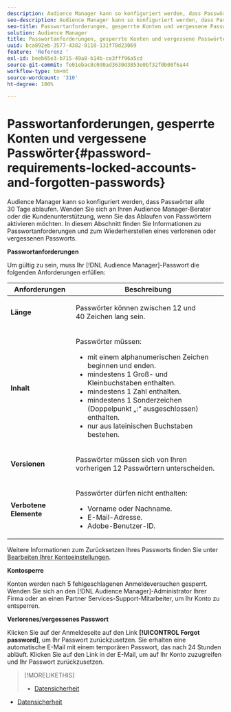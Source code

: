 ```yaml
---
description: Audience Manager kann so konfiguriert werden, dass Passwörter alle 30 Tage ablaufen. Wenden Sie sich an Ihren Audience Manager-Berater oder die Kundenunterstützung, wenn Sie das Ablaufen von Passwörtern aktivieren möchten. In diesem Abschnitt finden Sie Informationen zu Passwortanforderungen und zum Wiederherstellen eines verlorenen oder vergessenen Passworts.
seo-description: Audience Manager kann so konfiguriert werden, dass Passwörter alle 30 Tage ablaufen. Wenden Sie sich an Ihren Audience Manager-Berater oder die Kundenunterstützung, wenn Sie das Ablaufen von Passwörtern aktivieren möchten. In diesem Abschnitt finden Sie Informationen zu Passwortanforderungen und zum Wiederherstellen eines verlorenen oder vergessenen Passworts.
seo-title: Passwortanforderungen, gesperrte Konten und vergessene Passwörter
solution: Audience Manager
title: Passwortanforderungen, gesperrte Konten und vergessene Passwörter
uuid: bca892eb-3577-4382-8110-131f78d23069
feature: 'Referenz '
exl-id: beeb65e3-b715-49a8-b14b-ce3fff96a5cd
source-git-commit: fe01ebac8c0d0ad3630d3853e0bf32f0b00f6a44
workflow-type: tm+mt
source-wordcount: '310'
ht-degree: 100%

---
```


# Passwortanforderungen, gesperrte Konten und vergessene Passwörter{#password-requirements-locked-accounts-and-forgotten-passwords}

Audience Manager kann so konfiguriert werden, dass Passwörter alle 30 Tage ablaufen. Wenden Sie sich an Ihren Audience Manager-Berater oder die Kundenunterstützung, wenn Sie das Ablaufen von Passwörtern aktivieren möchten. In diesem Abschnitt finden Sie Informationen zu Passwortanforderungen und zum Wiederherstellen eines verlorenen oder vergessenen Passworts.

<!-- 

c_password_requirements.xml

 -->

**Passwortanforderungen**

Um gültig zu sein, muss Ihr [!DNL Audience Manager]-Passwort die folgenden Anforderungen erfüllen:

<table id="table_9B79E9F634664F6B995649E3158CCF20"> 
 <thead> 
  <tr> 
   <th colname="col1" class="entry"> Anforderungen </th> 
   <th colname="col2" class="entry"> Beschreibung </th> 
  </tr> 
 </thead>
 <tbody> 
  <tr> 
   <td colname="col1"> <p> <b>Länge</b> </p> </td> 
   <td colname="col2"> <p>Passwörter können zwischen 12 und 40 Zeichen lang sein. </p> </td> 
  </tr> 
  <tr> 
   <td colname="col1"> <p> <b>Inhalt</b> </p> </td> 
   <td colname="col2"> <p>Passwörter müssen: </p> <p> 
     <ul id="ul_70F64B9DE90E463098DFA8AB8349CF0B"> 
      <li id="li_2FBA66E47F4A4E1BB01DE3722821E100">mit einem alphanumerischen Zeichen beginnen und enden. </li> 
      <li id="li_1390D4C9A48944B68B891EE6CB734BBC">mindestens 1 Groß- und Kleinbuchstaben enthalten. </li> 
      <li id="li_B75B64A005804262BAAF0F1901D63358">mindestens 1 Zahl enthalten. </li> 
      <li id="li_28452022AF4743B8B159187BBD10890A">mindestens 1 Sonderzeichen (Doppelpunkt „:“ ausgeschlossen) enthalten. </li> 
      <li id="li_C02B931ABAB84FFE9B87AEBAEDF34EF3">nur aus lateinischen Buchstaben bestehen. </li> 
     </ul> </p> </td> 
  </tr> 
  <tr> 
   <td colname="col1"> <p> <b>Versionen</b> </p> </td> 
   <td colname="col2"> <p> Passwörter müssen sich von Ihren vorherigen 12 Passwörtern unterscheiden. </p> </td> 
  </tr> 
  <tr> 
   <td colname="col1"> <p> <b>Verbotene Elemente</b> </p> </td> 
   <td colname="col2"> <p> Passwörter dürfen nicht enthalten: </p> <p> 
     <ul id="ul_08DE186AF56E401B933256E69279847A"> 
      <li id="li_CC854F7F86484774A76CCF927E1400B4">Vorname oder Nachname. </li> 
      <li id="li_74ACCF3DE717473B8AB9B1720DD891E7">E-Mail-Adresse. </li> 
      <li id="li_09C1F699BF6843ACAB4E68D2F57461AB"><span class="keyword"> Adobe</span>-Benutzer-ID. </li> 
     </ul> </p> </td> 
  </tr> 
 </tbody> 
</table>

Weitere Informationen zum Zurücksetzen Ihres Passworts finden Sie unter [Bearbeiten Ihrer Kontoeinstellungen](../features/administration/edit-account-settings.md).

**Kontosperre**

Konten werden nach 5 fehlgeschlagenen Anmeldeversuchen gesperrt. Wenden Sie sich an den [!DNL Audience Manager]-Administrator Ihrer Firma oder an einen Partner Services-Support-Mitarbeiter, um Ihr Konto zu entsperren.

**Verlorenes/vergessenes Passwort**

Klicken Sie auf der Anmeldeseite auf den Link **[!UICONTROL Forgot password]**, um Ihr Passwort zurückzusetzen. Sie erhalten eine automatische E-Mail mit einem temporären Passwort, das nach 24 Stunden abläuft. Klicken Sie auf den Link in der E-Mail, um auf Ihr Konto zuzugreifen und Ihr Passwort zurückzusetzen.

>[!MORELIKETHIS]
>
>* [Datensicherheit](../overview/data-security-and-privacy/data-security.md)
* [Datensicherheit](../overview/data-security-and-privacy/data-privacy.md)


